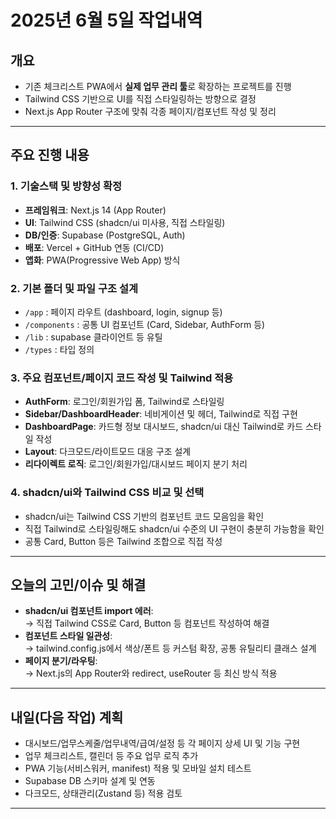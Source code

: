 # 2025년 6월 5일 작업내역

## 개요

- 기존 체크리스트 PWA에서 **실제 업무 관리 툴**로 확장하는 프로젝트를 진행
- Tailwind CSS 기반으로 UI를 직접 스타일링하는 방향으로 결정
- Next.js App Router 구조에 맞춰 각종 페이지/컴포넌트 작성 및 정리

---

## 주요 진행 내용

### 1. 기술스택 및 방향성 확정
- **프레임워크**: Next.js 14 (App Router)
- **UI**: Tailwind CSS (shadcn/ui 미사용, 직접 스타일링)
- **DB/인증**: Supabase (PostgreSQL, Auth)
- **배포**: Vercel + GitHub 연동 (CI/CD)
- **앱화**: PWA(Progressive Web App) 방식

### 2. 기본 폴더 및 파일 구조 설계
- `/app` : 페이지 라우트 (dashboard, login, signup 등)
- `/components` : 공통 UI 컴포넌트 (Card, Sidebar, AuthForm 등)
- `/lib` : supabase 클라이언트 등 유틸
- `/types` : 타입 정의

### 3. 주요 컴포넌트/페이지 코드 작성 및 Tailwind 적용
- **AuthForm**: 로그인/회원가입 폼, Tailwind로 스타일링
- **Sidebar/DashboardHeader**: 네비게이션 및 헤더, Tailwind로 직접 구현
- **DashboardPage**: 카드형 정보 대시보드, shadcn/ui 대신 Tailwind로 카드 스타일 작성
- **Layout**: 다크모드/라이트모드 대응 구조 설계
- **리다이렉트 로직**: 로그인/회원가입/대시보드 페이지 분기 처리

### 4. shadcn/ui와 Tailwind CSS 비교 및 선택
- shadcn/ui는 Tailwind CSS 기반의 컴포넌트 코드 모음임을 확인
- 직접 Tailwind로 스타일링해도 shadcn/ui 수준의 UI 구현이 충분히 가능함을 확인
- 공통 Card, Button 등은 Tailwind 조합으로 직접 작성

---

## 오늘의 고민/이슈 및 해결

- **shadcn/ui 컴포넌트 import 에러**:  
  → 직접 Tailwind CSS로 Card, Button 등 컴포넌트 작성하여 해결
- **컴포넌트 스타일 일관성**:  
  → tailwind.config.js에서 색상/폰트 등 커스텀 확장, 공통 유틸리티 클래스 설계
- **페이지 분기/라우팅**:  
  → Next.js의 App Router와 redirect, useRouter 등 최신 방식 적용

---

## 내일(다음 작업) 계획

- 대시보드/업무스케줄/업무내역/급여/설정 등 각 페이지 상세 UI 및 기능 구현
- 업무 체크리스트, 캘린더 등 주요 업무 로직 추가
- PWA 기능(서비스워커, manifest) 적용 및 모바일 설치 테스트
- Supabase DB 스키마 설계 및 연동
- 다크모드, 상태관리(Zustand 등) 적용 검토

---
